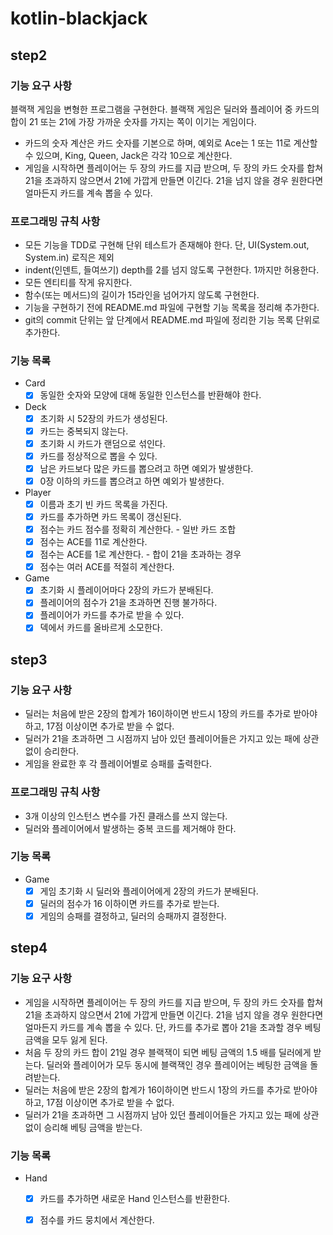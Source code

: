 # kotlin-blackjack
## step2
### 기능 요구 사항
블랙잭 게임을 변형한 프로그램을 구현한다. 블랙잭 게임은 딜러와 플레이어 중 카드의 합이 21 또는 21에 가장 가까운 숫자를 가지는 쪽이 이기는 게임이다.
- 카드의 숫자 계산은 카드 숫자를 기본으로 하며, 예외로 Ace는 1 또는 11로 계산할 수 있으며, King, Queen, Jack은 각각 10으로 계산한다.
- 게임을 시작하면 플레이어는 두 장의 카드를 지급 받으며, 두 장의 카드 숫자를 합쳐 21을 초과하지 않으면서 21에 가깝게 만들면 이긴다. 21을 넘지 않을 경우 원한다면 얼마든지 카드를 계속 뽑을 수 있다.
### 프로그래밍 규칙 사항
- 모든 기능을 TDD로 구현해 단위 테스트가 존재해야 한다. 단, UI(System.out, System.in) 로직은 제외
- indent(인덴트, 들여쓰기) depth를 2를 넘지 않도록 구현한다. 1까지만 허용한다.
- 모든 엔티티를 작게 유지한다.
- 함수(또는 메서드)의 길이가 15라인을 넘어가지 않도록 구현한다.
- 기능을 구현하기 전에 README.md 파일에 구현할 기능 목록을 정리해 추가한다.
- git의 commit 단위는 앞 단계에서 README.md 파일에 정리한 기능 목록 단위로 추가한다.
### 기능 목록
- Card
  - [x] 동일한 숫자와 모양에 대해 동일한 인스턴스를 반환해야 한다.
- Deck
  - [x] 초기화 시 52장의 카드가 생성된다.
  - [x] 카드는 중복되지 않는다.
  - [x] 초기화 시 카드가 랜덤으로 섞인다.
  - [x] 카드를 정상적으로 뽑을 수 있다.
  - [x] 남은 카드보다 많은 카드를 뽑으려고 하면 예외가 발생한다.
  - [x] 0장 이하의 카드를 뽑으려고 하면 예외가 발생한다.
- Player
  - [x] 이름과 초기 빈 카드 목록을 가진다.
  - [x] 카드를 추가하면 카드 목록이 갱신된다.
  - [x] 점수는 카드 점수를 정확히 계산한다. - 일반 카드 조합
  - [x] 점수는 ACE를 11로 계산한다.
  - [x] 점수는 ACE를 1로 계산한다. - 합이 21을 초과하는 경우
  - [x] 점수는 여러 ACE를 적절히 계산한다.
- Game
  - [x] 초기화 시 플레이어마다 2장의 카드가 분배된다.
  - [x] 플레이어의 점수가 21을 초과하면 진행 불가하다.
  - [x] 플레이어가 카드를 추가로 받을 수 있다.
  - [x] 덱에서 카드를 올바르게 소모한다.
## step3
### 기능 요구 사항
- 딜러는 처음에 받은 2장의 합계가 16이하이면 반드시 1장의 카드를 추가로 받아야 하고, 17점 이상이면 추가로 받을 수 없다.
- 딜러가 21을 초과하면 그 시점까지 남아 있던 플레이어들은 가지고 있는 패에 상관 없이 승리한다.
- 게임을 완료한 후 각 플레이어별로 승패를 출력한다.
### 프로그래밍 규칙 사항
- 3개 이상의 인스턴스 변수를 가진 클래스를 쓰지 않는다.
- 딜러와 플레이어에서 발생하는 중복 코드를 제거해야 한다.
### 기능 목록
- Game
  - [x] 게임 초기화 시 딜러와 플레이어에게 2장의 카드가 분배된다.
  - [x] 딜러의 점수가 16 이하이면 카드를 추가로 받는다.
  - [x] 게임의 승패를 결정하고, 딜러의 승패까지 결정한다.
## step4
### 기능 요구 사항
- 게임을 시작하면 플레이어는 두 장의 카드를 지급 받으며, 두 장의 카드 숫자를 합쳐 21을 초과하지 않으면서 21에 가깝게 만들면 이긴다. 21을 넘지 않을 경우 원한다면 얼마든지 카드를 계속 뽑을 수 있다. 단, 카드를 추가로 뽑아 21을 초과할 경우 베팅 금액을 모두 잃게 된다.
- 처음 두 장의 카드 합이 21일 경우 블랙잭이 되면 베팅 금액의 1.5 배를 딜러에게 받는다. 딜러와 플레이어가 모두 동시에 블랙잭인 경우 플레이어는 베팅한 금액을 돌려받는다.
- 딜러는 처음에 받은 2장의 합계가 16이하이면 반드시 1장의 카드를 추가로 받아야 하고, 17점 이상이면 추가로 받을 수 없다.
- 딜러가 21을 초과하면 그 시점까지 남아 있던 플레이어들은 가지고 있는 패에 상관 없이 승리해 베팅 금액을 받는다.
### 기능 목록
- Hand
  - [x] 카드를 추가하면 새로운 Hand 인스턴스를 반환한다.
  - [x] 점수를 카드 뭉치에서 계산한다.

